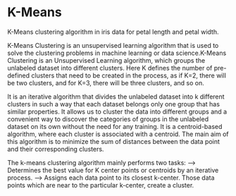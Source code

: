 # K-Means
K-Means clustering algorithm in iris data for petal length and petal width.

K-Means Clustering is an unsupervised learning algorithm that is used to solve the clustering problems in machine learning or data science.K-Means Clustering is an Unsupervised Learning algorithm, which groups the unlabeled dataset into different clusters. Here K defines the number of pre-defined clusters that need to be created in the process, as if K=2, there will be two clusters, and for K=3, there will be three clusters, and so on.

It is an iterative algorithm that divides the unlabeled dataset into k different clusters in such a way that each dataset belongs only one group that has similar properties.
It allows us to cluster the data into different groups and a convenient way to discover the categories of groups in the unlabeled dataset on its own without the need for any training.
It is a centroid-based algorithm, where each cluster is associated with a centroid. The main aim of this algorithm is to minimize the sum of distances between the data point and their corresponding clusters.

The k-means clustering algorithm mainly performs two tasks:
--> Determines the best value for K center points or centroids by an iterative process.
--> Assigns each data point to its closest k-center. Those data points which are near to the particular k-center, create a cluster.
